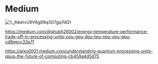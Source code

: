 # Medium
![1_jfdwtvU6V6g99q3G7gq7dQ1](https://github.com/ArkS0001/Medium/assets/113760964/0c86e3f1-c8bc-44b7-b1d3-82d004e3203d)

https://medium.com/@shubh26002/energy-temperature-performance-trade-off-in-processing-units-cpu-gpu-dpu-tpu-npu-vpu-qpu-cd8eecc33a7f

https://arks0001.medium.com/understanding-quantum-processing-units-qpus-the-future-of-computing-cb459a4d5d75
